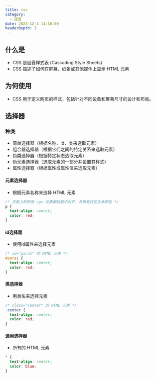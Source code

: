 ```yaml
---
title: css
category:
  - 语言
date: 2023-12-4 14:16:00
headerDepth: 3
---
```


## 什么是
- CSS 是层叠样式表 (Cascading Style Sheets)
- CSS 描述了如何在屏幕、纸张或其他媒体上显示 HTML 元素

## 为何使用
- CSS 用于定义网页的样式，包括针对不同设备和屏幕尺寸的设计和布局。
  

## 选择器
### 种类
- 简单选择器（根据名称、id、类来选取元素）
- 组合器选择器（根据它们之间的特定关系来选取元素）
- 伪类选择器（根据特定状态选取元素）
- 伪元素选择器（选取元素的一部分并设置其样式）
- 属性选择器（根据属性或属性值来选取元素）

#### 元素选择器
- 根据元素名称来选择 HTML 元素
  
```css
/* 页面上的所有 <p> 元素都将居中对齐，并带有红色文本颜色 */
p {
  text-align: center;
  color: red;
}
```

#### id选择器
- 使用id属性来选择元素
  
```css
/* id="para1" 的 HTML 元素 */
#para1 {
  text-align: center;
  color: red;
}
```

#### 类选择器
- 用类名来选择元素

```css
/* class="center" 的 HTML 元素 */
.center {
  text-align: center;
  color: red;
}
```

#### 通用选择器
- 所有的 HTML 元素

```css
* {
  text-align: center;
  color: blue;
}
```